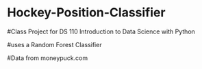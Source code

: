 # Hockey-Position-Classifier

#Class Project for DS 110 Introduction to Data Science with Python

#uses a Random Forest Classifier

#Data from moneypuck.com
